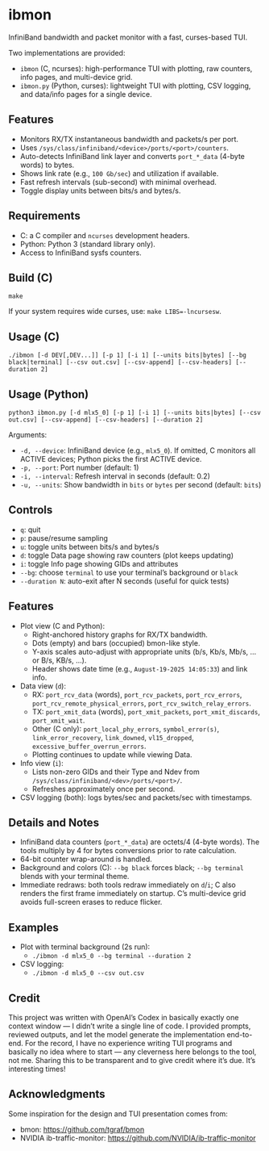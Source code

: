 # ibmon

InfiniBand bandwidth and packet monitor with a fast, curses-based TUI.

Two implementations are provided:
- `ibmon` (C, ncurses): high-performance TUI with plotting, raw counters, info pages, and multi-device grid.
- `ibmon.py` (Python, curses): lightweight TUI with plotting, CSV logging, and data/info pages for a single device.

## Features

- Monitors RX/TX instantaneous bandwidth and packets/s per port.
- Uses `/sys/class/infiniband/<device>/ports/<port>/counters`.
- Auto-detects InfiniBand link layer and converts `port_*_data` (4-byte words) to bytes.
- Shows link rate (e.g., `100 Gb/sec`) and utilization if available.
- Fast refresh intervals (sub-second) with minimal overhead.
- Toggle display units between bits/s and bytes/s.

## Requirements

- C: a C compiler and `ncurses` development headers.
- Python: Python 3 (standard library only).
- Access to InfiniBand sysfs counters.

## Build (C)

```
make
```

If your system requires wide curses, use: `make LIBS=-lncursesw`.

## Usage (C)

```
./ibmon [-d DEV[,DEV...]] [-p 1] [-i 1] [--units bits|bytes] [--bg black|terminal] [--csv out.csv] [--csv-append] [--csv-headers] [--duration 2]
```

## Usage (Python)

```
python3 ibmon.py [-d mlx5_0] [-p 1] [-i 1] [--units bits|bytes] [--csv out.csv] [--csv-append] [--csv-headers] [--duration 2]
```

Arguments:

- `-d, --device`: InfiniBand device (e.g., `mlx5_0`). If omitted, C monitors all ACTIVE devices; Python picks the first ACTIVE device.
- `-p, --port`: Port number (default: 1)
- `-i, --interval`: Refresh interval in seconds (default: 0.2)
- `-u, --units`: Show bandwidth in `bits` or `bytes` per second (default: `bits`)

## Controls

- `q`: quit
- `p`: pause/resume sampling
- `u`: toggle units between bits/s and bytes/s
- `d`: toggle Data page showing raw counters (plot keeps updating)
- `i`: toggle Info page showing GIDs and attributes
- `--bg`: choose `terminal` to use your terminal’s background or `black`
- `--duration N`: auto-exit after N seconds (useful for quick tests)

## Features

- Plot view (C and Python):
  - Right-anchored history graphs for RX/TX bandwidth.
  - Dots (empty) and bars (occupied) bmon-like style.
  - Y-axis scales auto-adjust with appropriate units (b/s, Kb/s, Mb/s, … or B/s, KB/s, …).
  - Header shows date time (e.g., `August-19-2025 14:05:33`) and link info.
- Data view (`d`):
  - RX: `port_rcv_data` (words), `port_rcv_packets`, `port_rcv_errors`, `port_rcv_remote_physical_errors`, `port_rcv_switch_relay_errors`.
  - TX: `port_xmit_data` (words), `port_xmit_packets`, `port_xmit_discards`, `port_xmit_wait`.
  - Other (C only): `port_local_phy_errors`, `symbol_error(s)`, `link_error_recovery`, `link_downed`, `vl15_dropped`, `excessive_buffer_overrun_errors`.
  - Plotting continues to update while viewing Data.
- Info view (`i`):
  - Lists non-zero GIDs and their Type and Ndev from `/sys/class/infiniband/<dev>/ports/<port>/`.
  - Refreshes approximately once per second.
- CSV logging (both): logs bytes/sec and packets/sec with timestamps.

## Details and Notes

- InfiniBand data counters (`port_*_data`) are octets/4 (4-byte words). The tools multiply by 4 for bytes conversions prior to rate calculation.
- 64-bit counter wrap-around is handled.
- Background and colors (C): `--bg black` forces black; `--bg terminal` blends with your terminal theme.
- Immediate redraws: both tools redraw immediately on `d`/`i`; C also renders the first frame immediately on startup. C’s multi-device grid avoids full-screen erases to reduce flicker.

## Examples

- Plot with terminal background (2s run):
  - `./ibmon -d mlx5_0 --bg terminal --duration 2`
- CSV logging:
  - `./ibmon -d mlx5_0 --csv out.csv`

## Credit

This project was written with OpenAI’s Codex in basically exactly one context window — I didn’t write a single line of code. I provided prompts, reviewed outputs, and let the model generate the implementation end-to-end. For the record, I have no experience writing TUI programs and basically no idea where to start — any cleverness here belongs to the tool, not me. Sharing this to be transparent and to give credit where it’s due. It’s interesting times!

## Acknowledgments

Some inspiration for the design and TUI presentation comes from:
- bmon: https://github.com/tgraf/bmon
- NVIDIA ib-traffic-monitor: https://github.com/NVIDIA/ib-traffic-monitor
